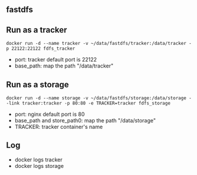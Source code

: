 fastdfs
---

## Run as a tracker

```
docker run -d --name tracker -v ~/data/fastdfs/tracker:/data/tracker -p 22122:22122 fdfs_tracker
```

- port: tracker default port is 22122
- base_path: map the path "/data/tracker"

## Run as a storage

```
docker run -d --name storage -v ~/data/fastdfs/storage:/data/storage --link tracker:tracker -p 80:80 -e TRACKER=tracker fdfs_storage
```

- port: nginx default port is 80
- base_path and store_path0: map the path "/data/storage"
- TRACKER: tracker container's name

## Log

- docker logs tracker
- docker logs storage